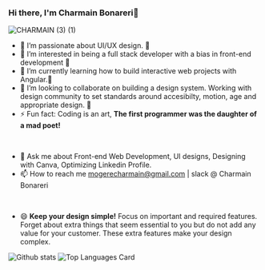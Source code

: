 ### Hi there, I'm Charmain Bonareri👋
<p align="center"> 
  
 ![CHARMAIN (3) (1)](https://user-images.githubusercontent.com/100102952/161382660-a469826c-9dc5-41f5-801d-76d548b39e72.png)


</p>
 
- 🔭 I’m passionate about UI/UX design. 🔭
- 👀 I’m interested in being a full stack developer with a bias in front-end development 👀
- 🌱 I’m currently learning how to build interactive web projects with Angular.🌱
- 👯 I’m looking to collaborate on building a design system. Working with design community to set standards around accesibilty, motion, age and appropriate design. 👯
- ⚡  Fun fact: Coding is an art, **The first programmer was the daughter of a mad poet!**
<br>

- 💬 Ask me about Front-end Web Development, UI designs, Designing with Canva, Optimizing Linkedin Profile.
- 📫 How to reach me mogerecharmain@gmail.com | slack @ Charmain Bonareri
<br>

- 😄 **Keep your design simple!** Focus on important and required features. Forget about extra things that seem essential to you but do not add any value for your customer. These extra features make your design complex.

![Github stats](https://github-readme-stats.vercel.app/api?username=charmain-bonareri&theme=synthwave&show_icons=true&count_private=true)
![Top Languages Card](https://github-readme-stats.vercel.app/api/top-langs/?username=charmain-bonareri&theme=synthwave)

<!---
Charmain-Bonareri/Charmain-Bonareri is a ✨ special ✨ repository because its `README.md` (this file) appears on your GitHub profile.
You can click the Preview link to take a look at your changes.
--->
